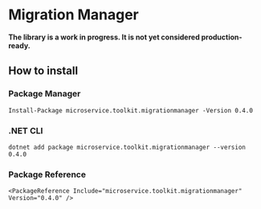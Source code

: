 ﻿# Migration Manager

__The library is a work in progress. It is not yet considered production-ready.__

## How to install

### Package Manager
```
Install-Package microservice.toolkit.migrationmanager -Version 0.4.0
```

### .NET CLI
```
dotnet add package microservice.toolkit.migrationmanager --version 0.4.0
```

### Package Reference
```
<PackageReference Include="microservice.toolkit.migrationmanager" Version="0.4.0" />
```